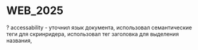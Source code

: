 # WEB_2025
? accessability - уточнил язык документа, использовал семантические теги для скринридера, использовал тег заголовка для выделения названия, 
